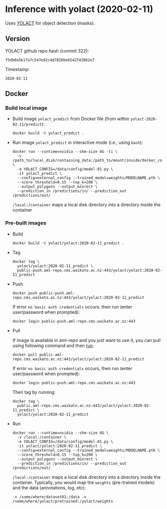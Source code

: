 # Inference with yolact (2020-02-11)

Uses [YOLACT](https://github.com/dbolya/yolact/) for object detection (masks).

## Version

YOLACT github repo hash (commit 322):

```
f54b0a5b17a7c547e92c4d7026be6542f43862e7
```

Timestamp:

```
2020-02-11
```

## Docker

### Build local image

* Build image `yolact_predict` from Docker file (from within `yolact-2020-02-11/predict`):

  ```
  docker build -t yolact_predict .
  ```

* Run image `yolact_predict` in interactive mode (i.e., using `bash`):

  ```
  docker run --runtime=nvidia --shm-size 8G -ti \
    -v /path_to/local_disk/containing_data:/path_to/mount/inside/docker_container \
    -e YOLACT_CONFIG=/data/config/model-01.py \
    -it yolact_predict \
    --config=external_config --trained_model=weights/MODELNAME.pth \
    --score_threshold=0.15 --top_k=200 \
    --output_polygons --output_minrect \
    --prediction_in /predictions/in/ --prediction_out /predictions/out/    
  ```

  `/local:/container` maps a local disk directory into a directory inside the container


### Pre-built images

* Build

  ```
  docker build -t yolact/yolact:2020-02-11_predict .
  ```

* Tag

  ```
  docker tag \
    yolact/yolact:2020-02-11_predict \
    public-push.aml-repo.cms.waikato.ac.nz:443/yolact/yolact:2020-02-11_predict
  ```

* Push

  ```
  docker push public-push.aml-repo.cms.waikato.ac.nz:443/yolact/yolact:2020-02-11_predict
  ```

  If error `no basic auth credentials` occurs, then run (enter user/password when prompted):

  ```
  docker login public-push.aml-repo.cms.waikato.ac.nz:443
  ```

* Pull

  If image is available in aml-repo and you just want to use it, you can pull using following 
  command and then [run](#run).

  ```
  docker pull public.aml-repo.cms.waikato.ac.nz:443/yolact/yolact:2020-02-11_predict
  ```

  If error `no basic auth credentials` occurs, then run (enter user/password when prompted):

  ```
  docker login public-push.aml-repo.cms.waikato.ac.nz:443
  ```

  Then tag by running:

  ```
  docker tag \
    public.aml-repo.cms.waikato.ac.nz:443/yolact/yolact:2020-02-11_predict \
    yolact/yolact:2020-02-11_predict
  ```

* <a name="run">Run</a>

  ```
  docker run --runtime=nvidia --shm-size 8G \
    -v /local:/container \
    -e YOLACT_CONFIG=/data/config/model-01.py \
    -it yolact/yolact:2020-02-11_predict \
    --config=external_config --trained_model=weights/MODELNAME.pth \
    --score_threshold=0.15 --top_k=200 \
    --output_polygons --output_minrect \
    --prediction_in /predictions/in/ --prediction_out /predictions/out/    
  ```

  `/local:/container` maps a local disk directory into a directory inside the container.
  Typically, you would map the `weights` (pre-trained models) and the data (annotations, 
  log, etc):

  ```
  -v /some/where/dataset01:/data -v /some/where/yolact/pretrained:/yolact/weights
  ```

